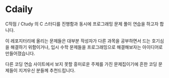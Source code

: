 # Cdaily

C작점 / Ctudy 의 C 스터디를 진행함과 동시에 프로그래밍 문제 풀이 연습을 하고자 합니다.

이 레포지터리에 올리는 문제들은 대부분 작성자가 다른 과목을 공부하면서 드는 호기심을 해결하기 위함이거나, 
입시 수학 문제들을 프로그래밍으로 해결해보자는 아이디어로 만들어졌습니다.

다른 코딩 연습 사이트에서 보지 못할 흥미로운 주제를 가진 문제집이기에 흔한 코딩 문제들이 지겨우신 분들께 추천드립니다.
